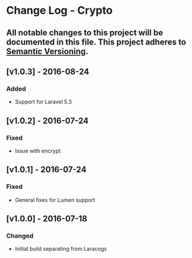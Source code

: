 # Change Log - Crypto
All notable changes to this project will be documented in this file.
This project adheres to [Semantic Versioning](http://semver.org/).
----

## [v1.0.3] - 2016-08-24

### Added
- Support for Laravel 5.3

## [v1.0.2] - 2016-07-24

### Fixed
- Issue with encrypt

## [v1.0.1] - 2016-07-24

### Fixed
- General fixes for Lumen support

## [v1.0.0] - 2016-07-18

### Changed
- Initial build separating from Laracogs